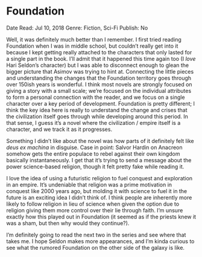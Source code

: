 # Foundation

Date Read: Jul 10, 2018
Genre: Fiction, Sci-Fi
Publish: No

Well, it was definitely much better than I remember. I first tried reading Foundation when I was in middle school, but couldn’t really get into it because I kept getting really attached to the characters that only lasted for a single part in the book. I’ll admit that it happened this time again too (I *love* Hari Seldon’s character) but I was able to disconnect enough to glean the bigger picture that Asimov was trying to hint at. Connecting the little pieces and understanding the changes that the Foundation territory goes through over 150ish years is wonderful. I think most novels are strongly focused on giving a story with a small scale; we’re focused on the individual attributes to form a personal connection with the reader, and we focus on a single character over a key period of development. Foundation is pretty different; I think the key idea here is really to understand the change and crises that the civilization itself goes through while developing around this period. In that sense, I guess it’s a novel where the civilization / empire itself is a character, and we track it as it progresses.

Something I didn’t like about the novel was how parts of it definitely felt like *deus ex machina* in disguise. Case in point: Salvor Hardin on Anacreon somehow gets the entire populace to rebel against their own kingdom basically instantaneously. I get that it’s trying to send a message about the power science-based religion, though it felt pretty fake while reading it.

I love the idea of using a futuristic religion to fuel conquest and exploration in an empire. It’s undeniable that religion was a prime motivation in conquest like 2000 years ago, but molding it with science to fuel it in the future is an exciting idea I didn’t think of. I think people are inherently more likely to follow religion in lieu of science when given the option due to religion giving them more control over their lie through faith. I’m unsure exactly how this played out in Foundation (it seemed as if the priests knew it was a sham, but then why would they continue?).

I’m definitely going to read the next two in the series and see where that takes me. I hope Seldon makes more appearances, and I’m kinda curious to see what the rumored Foundation on the other side of the galaxy is like.